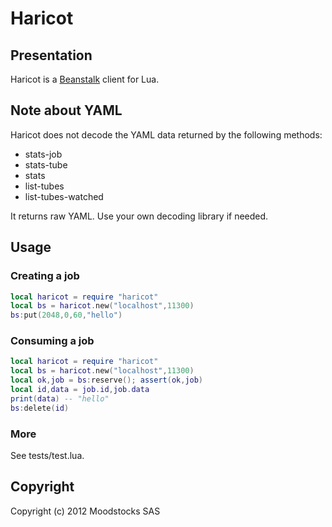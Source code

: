 # Haricot

## Presentation

Haricot is a [Beanstalk](http://kr.github.com/beanstalkd/) client for Lua.

## Note about YAML

Haricot does not decode the YAML data returned by the following methods:

- stats-job
- stats-tube
- stats
- list-tubes
- list-tubes-watched

It returns raw YAML. Use your own decoding library if needed.

## Usage

### Creating a job

```lua
local haricot = require "haricot"
local bs = haricot.new("localhost",11300)
bs:put(2048,0,60,"hello")
```

### Consuming a job

```lua
local haricot = require "haricot"
local bs = haricot.new("localhost",11300)
local ok,job = bs:reserve(); assert(ok,job)
local id,data = job.id,job.data
print(data) -- "hello"
bs:delete(id)
```

### More

See tests/test.lua.

## Copyright

Copyright (c) 2012 Moodstocks SAS
